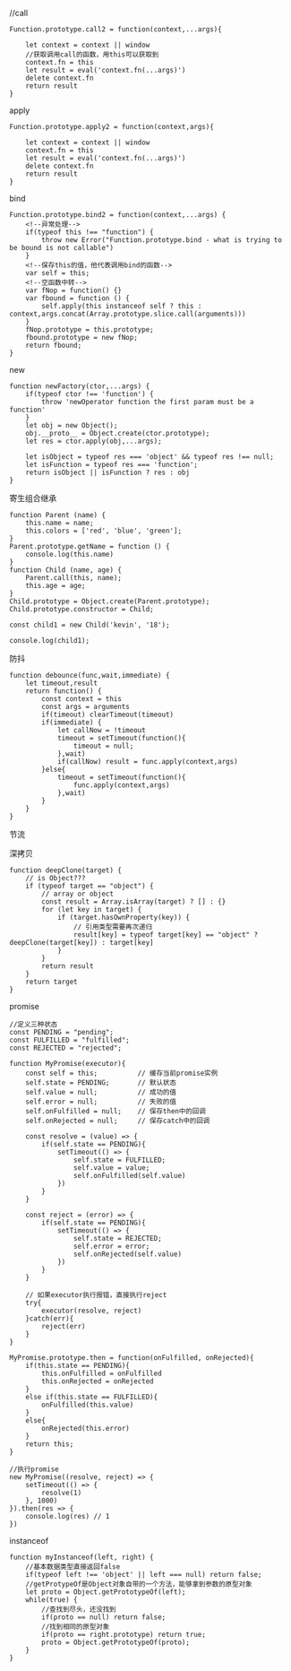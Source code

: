 //call

    Function.prototype.call2 = function(context,...args){
    
        let context = context || window
        //获取调用call的函数，用this可以获取到
        context.fn = this
        let result = eval('context.fn(...args)')
        delete context.fn
        return result
    }

apply

    Function.prototype.apply2 = function(context,args){
    
        let context = context || window
        context.fn = this
        let result = eval('context.fn(...args)')
        delete context.fn
        return result
    }
    
bind

    Function.prototype.bind2 = function(context,...args) {
        <!--异常处理-->
        if(typeof this !== "function") {
            throw new Error("Function.prototype.bind - what is trying to be bound is not callable")
        }
        <!--保存this的值，他代表调用bind的函数-->
        var self = this;
        <!--空函数中转-->
        var fNop = function() {}
        var fbound = function () {
            self.apply(this instanceof self ? this : context,args.concat(Array.prototype.slice.call(arguments)))
        }
        fNop.prototype = this.prototype;
        fbound.prototype = new fNop;
        return fbound;
    }
    
new

    function newFactory(ctor,...args) {
        if(typeof ctor !== 'function') {
            throw 'newOperator function the first param must be a function'
        }
        let obj = new Object();
        obj.__proto__ = Object.create(ctor.prototype);
        let res = ctor.apply(obj,...args);
        
        let isObject = typeof res === 'object' && typeof res !== null;
        let isFunction = typeof res === 'function';
        return isObject || isFunction ? res : obj
    }
    
寄生组合继承

    function Parent (name) {
        this.name = name;
        this.colors = ['red', 'blue', 'green'];
    }
    Parent.prototype.getName = function () {
        console.log(this.name)
    }
    function Child (name, age) {
        Parent.call(this, name);
        this.age = age;
    }
    Child.prototype = Object.create(Parent.prototype);
    Child.prototype.constructor = Child;
    
    const child1 = new Child('kevin', '18');
    
    console.log(child1);
    
防抖

    function debounce(func,wait,immediate) {
        let timeout,result
        return function() {
            const context = this
            const args = arguments
            if(timeout) clearTimeout(timeout)
            if(immediate) {
                let callNow = !timeout
                timeout = setTimeout(function(){
                    timeout = null;
                },wait)
                if(callNow) result = func.apply(context,args)
            }else{
                timeout = setTimeout(function(){
                    func.apply(context,args)
                },wait)
            }
        }
    }
节流

深拷贝

    function deepClone(target) {
        // is Object???
        if (typeof target == "object") {
            // array or object
            const result = Array.isArray(target) ? [] : {}
            for (let key in target) {
                if (target.hasOwnProperty(key)) {
                    // 引用类型需要再次递归
                    result[key] = typeof target[key] == "object" ? deepClone(target[key]) : target[key]
                }
            }
            return result
        }
        return target
    }
    
promise

    //定义三种状态
    const PENDING = "pending";
    const FULFILLED = "fulfilled";
    const REJECTED = "rejected";
    
    function MyPromise(executor){
        const self = this;          // 缓存当前promise实例
        self.state = PENDING;       // 默认状态
        self.value = null;          // 成功的值
        self.error = null;          // 失败的值
        self.onFulfilled = null;    // 保存then中的回调
        self.onRejected = null;     // 保存catch中的回调
    
        const resolve = (value) => {
            if(self.state == PENDING){
                setTimeout(() => {
                    self.state = FULFILLED;
                    self.value = value;
                    self.onFulfilled(self.value)
                })
            }
        }
        
        const reject = (error) => {
            if(self.state == PENDING){
                setTimeout(() => {
                    self.state = REJECTED;
                    self.error = error;
                    self.onRejected(self.value)
                })
            }
        }
    
        // 如果executor执行报错，直接执行reject
        try{
            executor(resolve, reject)
        }catch(err){
            reject(err)
        }
    }
    
    MyPromise.prototype.then = function(onFulfilled, onRejected){
        if(this.state == PENDING){
            this.onFulfilled = onFulfilled
            this.onRejected = onRejected
        }
        else if(this.state == FULFILLED){
            onFulfilled(this.value)
        }
        else{
            onRejected(this.error)
        }
        return this;
    }
    
    //执行promise
    new MyPromise((resolve, reject) => {
        setTimeout(() => {
            resolve(1)
        }, 1000)
    }).then(res => {
        console.log(res) // 1
    })

instanceof

    function myInstanceof(left, right) {
        //基本数据类型直接返回false
        if(typeof left !== 'object' || left === null) return false;
        //getProtypeOf是Object对象自带的一个方法，能够拿到参数的原型对象
        let proto = Object.getPrototypeOf(left);
        while(true) {
            //查找到尽头，还没找到
            if(proto == null) return false;
            //找到相同的原型对象
            if(proto == right.prototype) return true;
            proto = Object.getPrototypeOf(proto);
        }
    }